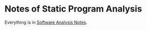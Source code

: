 # Notes of Static Program Analysis

Everything is in [Software Analysis Notes](https://github.com/huang-feiyu/Software-Analysis-Assignments/tree/main/Notes).
